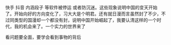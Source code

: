 快手 抖音 内涵段子 等软件被停运 或者防沉迷。这些现象说明中国的变天开始了。开始向好的方向变化了，习大大是个明君。还有就日漫而言虽然封了不少，不过同类型的国漫却一个都没有封，说明中国开始崛起了，我要认清这样的一个时代，我的机会来了。一个实力的世界来了

看问题要全面，要学会看到事物的背后